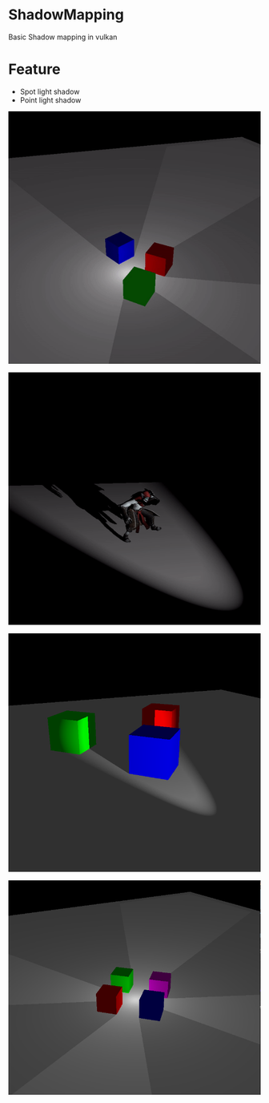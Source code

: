 # ShadowMapping

Basic Shadow mapping in vulkan

# Feature
- Spot light shadow
- Point light shadow

![alt text](https://github.com/gabrielboisvert/ShadowMapping/blob/main/ScreenShot/image31.gif)

![alt text](https://github.com/gabrielboisvert/ShadowMapping/blob/main/ScreenShot/image6.gif)

![alt text](https://github.com/gabrielboisvert/ShadowMapping/blob/main/ScreenShot/image15.png)

![alt text](https://github.com/gabrielboisvert/ShadowMapping/blob/main/ScreenShot/image16.png)
